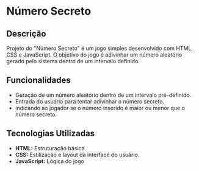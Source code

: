 # Número Secreto

## Descrição

Projeto do "Número Secreto" é um jogo simples desenvolvido com HTML, CSS e JavaScript. O objetivo do jogo é adivinhar um número aleatório gerado pelo sistema dentro de um intervalo definido.

## Funcionalidades

- Geração de um número aleatório dentro de um intervalo pré-definido.
- Entrada do usuário para tentar adivinhar o número secreto.
-  indicando ao jogador se o número inserido é maior ou menor que o número secreto.


## Tecnologias Utilizadas

- **HTML:** Estruturação básica 
- **CSS:** Estilização e layout da interface do usuário.
- **JavaScript:** Lógica do jogo
